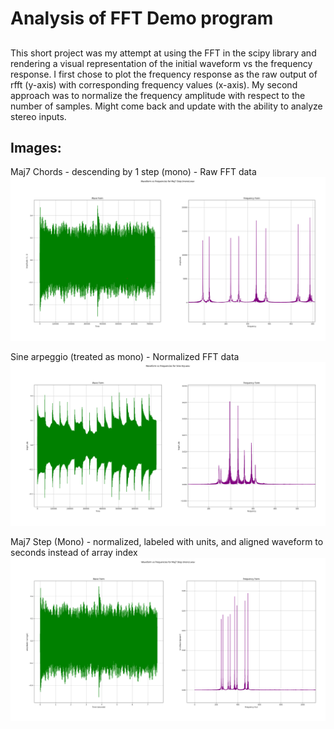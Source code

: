 # Analysis of FFT Demo program

##
This short project was my attempt at using the FFT in the scipy library and rendering a visual representation of the initial waveform vs the frequency response. I first chose to plot the frequency response as the raw output of rfft (y-axis) with corresponding frequency values (x-axis). My second approach was to normalize the frequency amplitude with respect to the number of samples. Might come back and update with the ability to analyze stereo inputs.

## Images:
Maj7 Chords - descending by 1 step (mono) - Raw FFT data
![alt text](image.png)

Sine arpeggio (treated as mono) - Normalized FFT data
![alt text](image-1.png)

Maj7 Step (Mono) - normalized, labeled with units, and aligned waveform to seconds instead of array index
![alt text](image-2.png)